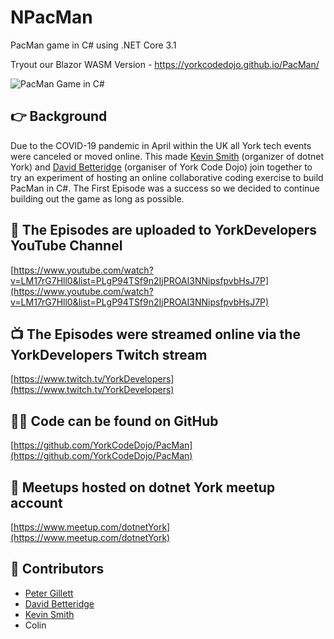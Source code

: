 # NPacMan

PacMan game in C# using .NET Core 3.1

Tryout our Blazor WASM Version - https://yorkcodedojo.github.io/PacMan/

![PacMan Game in C#](pacman-1.gif "PacMan Game in C#")


## 👉 Background
Due to the COVID-19 pandemic in April within the UK all York tech events were canceled or moved online. This made [Kevin Smith](https://github.com/kevbite) (organizer of dotnet York) and [David Betteridge](https://github.com/DavidBetteridge) (organiser of York Code Dojo) join together to try an experiment of hosting an online collaborative coding exercise to build PacMan in C#. The First Episode was a success so we decided to continue building out the game as long as possible.

## 📼 The Episodes are uploaded to YorkDevelopers YouTube Channel

[https://www.youtube.com/watch?v=LM17rG7Hll0&list=PLgP94TSf9n2IjPROAI3NNipsfpvbHsJ7P](https://www.youtube.com/watch?v=LM17rG7Hll0&list=PLgP94TSf9n2IjPROAI3NNipsfpvbHsJ7P)

## 📺 The Episodes were streamed online via the YorkDevelopers Twitch stream

[https://www.twitch.tv/YorkDevelopers](https://www.twitch.tv/YorkDevelopers)

## 👩‍💻 Code can be found on GitHub

[https://github.com/YorkCodeDojo/PacMan](https://github.com/YorkCodeDojo/PacMan)

## 🤝 Meetups hosted on dotnet York meetup account

[https://www.meetup.com/dotnetYork](https://www.meetup.com/dotnetYork)

## 👷 Contributors
- [Peter Gillett](https://github.com/pgillett)
- [David Betteridge](https://github.com/DavidBetteridge)
- [Kevin Smith](https://github.com/kevbite)
- Colin
